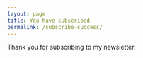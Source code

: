 ```yaml
---
layout: page
title: You have subscribed
permalink: /subscribe-success/
---
```


Thank you for subscribing to my newsletter.
